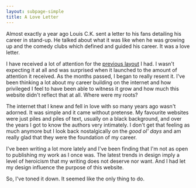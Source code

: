 ```yaml
---
layout: subpage-simple
title: A Love Letter
---
```

Almost exactly a year ago Louis C.K. sent a letter to his fans detailing his career in stand-up. He talked about what it was like when he was growing up and the comedy clubs which defined and guided his career. It was a love letter.

I have received a lot of attention for the <a href="https://dribbble.com/shots/2047524-V5-0-Website-Redesign">previous layout</a> I had. I wasn't expecting it at all and was surprised when it launched to the amount of attention it received. As the months passed, I began to really resent it. I've been thinking a lot about my career building on the internet and how privileged I feel to have been able to witness it grow and how much this website didn't reflect that at all. Where were my roots?

The internet that I knew and fell in love with so many years ago wasn't adorned. It was simple and it came without pretense. My favourite websites were just piles and piles of text, usually on a black background, and over the years I got to know the authors very intimately. I don't get that feeling as much anymore but I look back nostalgically on the <i>good ol' days</i> and am really glad that they were the foundation of my career.

I've been writing a lot more lately and I've been finding that I'm not as open to publishing my work as I once was. The latest trends in design imply a level of heroicism that my writing does not deserve nor want. And I had let my design influence the purpose of this website.

So, I've toned it down. It seemed like the only thing to do.